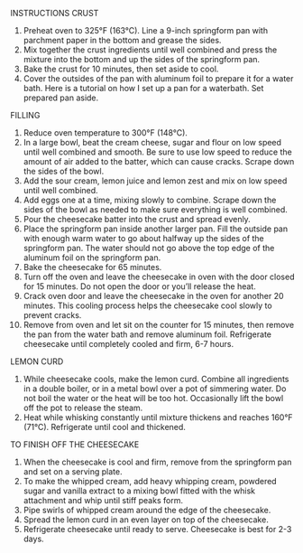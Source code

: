 INSTRUCTIONS
CRUST
1. Preheat oven to 325°F (163°C). Line a 9-inch springform pan with parchment paper in the bottom and grease the sides.
2. Mix together the crust ingredients until well combined and press the mixture into the bottom and up the sides of the springform pan.
3. Bake the crust for 10 minutes, then set aside to cool.
4. Cover the outsides of the pan with aluminum foil to prepare it for a water bath. Here is a tutorial on how I set up a pan for a waterbath. Set prepared pan aside.

FILLING
1. Reduce oven temperature to 300°F (148°C).
2. In a large bowl, beat the cream cheese, sugar and flour on low speed until well combined and smooth. Be sure to use low speed to reduce the amount of air added to the batter, which can cause cracks. Scrape down the sides of the bowl.
3. Add the sour cream, lemon juice and lemon zest and mix on low speed until well combined.
4. Add eggs one at a time, mixing slowly to combine. Scrape down the sides of the bowl as needed to make sure everything is well combined.
5. Pour the cheesecake batter into the crust and spread evenly.
6. Place the springform pan inside another larger pan. Fill the outside pan with enough warm water to go about halfway up the sides of the springform pan. The water should not go above the top edge of the aluminum foil on the springform pan.
7. Bake the cheesecake for 65 minutes.
8. Turn off the oven and leave the cheesecake in oven with the door closed for 15 minutes. Do not open the door or you’ll release the heat.
9. Crack oven door and leave the cheesecake in the oven for another 20 minutes. This cooling process helps the cheesecake cool slowly to prevent cracks.
10. Remove from oven and let sit on the counter for 15 minutes, then remove the pan from the water bath and remove aluminum foil. Refrigerate cheesecake until completely cooled and firm, 6-7 hours.

LEMON CURD
1. While cheesecake cools, make the lemon curd. Combine all ingredients in a double boiler, or in a metal bowl over a pot of simmering water. Do not boil the water or the heat will be too hot. Occasionally lift the bowl off the pot to release the steam.
2. Heat while whisking constantly until mixture thickens and reaches 160°F (71°C). Refrigerate until cool and thickened.

TO FINISH OFF THE CHEESECAKE
1. When the cheesecake is cool and firm, remove from the springform pan and set on a serving plate.
2. To make the whipped cream, add heavy whipping cream, powdered sugar and vanilla extract to a mixing bowl fitted with the whisk attachment and whip until stiff peaks form.
3. Pipe swirls of whipped cream around the edge of the cheesecake.
4. Spread the lemon curd in an even layer on top of the cheesecake.
5. Refrigerate cheesecake until ready to serve. Cheesecake is best for 2-3 days.